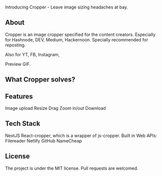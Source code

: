 Introducing Cropper - Leave image sizing headaches at bay.

## About

Cropper is an image cropper specified for the content creators. Especially for Hashnode, DEV, Medium, Hackernoon.
Specially recommended for reposting.

Also for YT, FB, Instagram,

Preview GIF.

## What Cropper solves?

## Features

Image upload
Resize
Drag
Zoom in/out
Download

## Tech Stack

NextJS
React-cropper, which is a wrapper of js-cropper.
Built in Web APIs: Filereader
Netlify
GitHub
NameCheap

## License

The project is under the MIT license.
Pull requests are welcomed.
